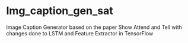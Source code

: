 # Img_caption_gen_sat
Image Caption Generator based on the paper Show Attend and Tell with changes done to LSTM and Feature Extractor in TensorFlow
